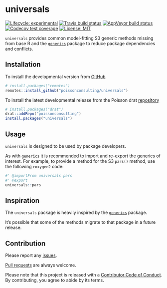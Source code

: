 
<!-- README.md is generated from README.Rmd. Please edit that file -->

# universals

<!-- badges: start -->

[![Lifecycle:
experimental](https://img.shields.io/badge/lifecycle-experimental-orange.svg)](https://www.tidyverse.org/lifecycle/#experimental)
[![Travis build
status](https://travis-ci.com/poissonconsulting/universals.svg?branch=master)](https://travis-ci.com/poissonconsulting/universals)
[![AppVeyor build
status](https://ci.appveyor.com/api/projects/status/github/poissonconsulting/universals?branch=master&svg=true)](https://ci.appveyor.com/project/poissonconsulting/universals)
[![Codecov test
coverage](https://codecov.io/gh/poissonconsulting/universals/branch/master/graph/badge.svg)](https://codecov.io/gh/poissonconsulting/universals?branch=master)
[![License:
MIT](https://img.shields.io/badge/License-MIT-green.svg)](https://opensource.org/licenses/MIT)
<!-- [![Tinyverse status](https://tinyverse.netlify.com/badge/universals)](https://CRAN.R-project.org/package=universals) -->
<!-- [![CRAN status](https://www.r-pkg.org/badges/version/universals)](https://cran.r-project.org/package=universals) -->
<!-- ![CRAN downloads](https://cranlogs.r-pkg.org/badges/universals) -->
<!-- badges: end -->

`universals` provides common model-fitting S3 generic methods missing
from base R and the [`generics`](https://github.com/r-lib/generics)
package to reduce package dependencies and conflicts.

## Installation

<!-- To install the latest release from [CRAN](https://cran.r-project.org) -->

To install the developmental version from
[GitHub](https://github.com/poissonconsulting/universals)

``` r
# install.packages("remotes")
remotes::install_github("poissonconsulting/universals")
```

To install the latest developmental release from the Poisson drat
[repository](https://github.com/poissonconsulting/drat)

``` r
# install.packages("drat")
drat::addRepo("poissonconsulting")
install.packages("universals")
```

## Usage

`universals` is designed to be used by package developers.

As with [`generics`](https://github.com/r-lib/generics) it is
recommended to import and re-export the generics of interest. For
example, to provide a method for the S3 `pars()` method, use the
following `roxygen2` code:

``` r
#' @importFrom universals pars
#' @export
universals::pars
```

## Inspiration

The `universals` package is heavily inspired by the
[`generics`](https://github.com/r-lib/generics) package.

It’s possible that some of the methods migrate to that package in a
future release.

## Contribution

Please report any
[issues](https://github.com/poissonconsulting/universals/issues).

[Pull requests](https://github.com/poissonconsulting/universals/pulls)
are always welcome.

Please note that this project is released with a [Contributor Code of
Conduct](https://github.com/poissonconsulting/universals/blob/master/CODE_OF_CONDUCT.md).
By contributing, you agree to abide by its terms.
